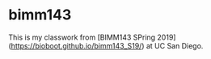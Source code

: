 # bimm143

This is my classwork from [BIMM143 SPring 2019] (https://bioboot.github.io/bimm143_S19/) at UC San Diego.
